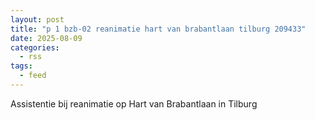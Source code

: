 ```yaml
---
layout: post
title: "p 1 bzb-02 reanimatie hart van brabantlaan tilburg 209433"
date: 2025-08-09
categories: 
  - rss
tags: 
  - feed
---
```


Assistentie bij reanimatie op Hart van Brabantlaan in Tilburg
